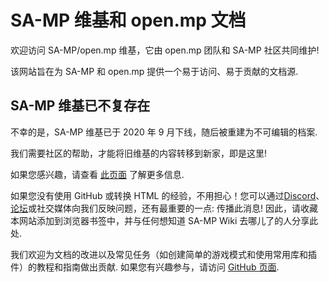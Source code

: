 # SA-MP 维基和 open.mp 文档

欢迎访问 SA-MP/open.mp 维基，它由 open.mp 团队和 SA-MP 社区共同维护!

该网站旨在为 SA-MP 和 open.mp 提供一个易于访问、易于贡献的文档源.

## SA-MP 维基已不复存在

不幸的是，SA-MP 维基已于 2020 年 9 月下线，随后被重建为不可编辑的档案.

我们需要社区的帮助，才能将旧维基的内容转移到新家，即是这里!

如果您感兴趣，请查看 [此页面](/docs/meta/Contributing) 了解更多信息.

如果您没有使用 GitHub 或转换 HTML 的经验，不用担心！您可以通过[Discord](https://discord.gg/samp)、[论坛](https://forum.open.mp)或社交媒体向我们反映问题，还有最重要的一点: 传播此消息! 因此，请收藏本网站添加到浏览器书签中，并与任何想知道 SA-MP Wiki 去哪儿了的人分享此处.

我们欢迎为文档的改进以及常见任务（如创建简单的游戏模式和使用常用库和插件）的教程和指南做出贡献. 如果您有兴趣参与，请访问 [GitHub 页面](https://github.com/openmultiplayer/web).
